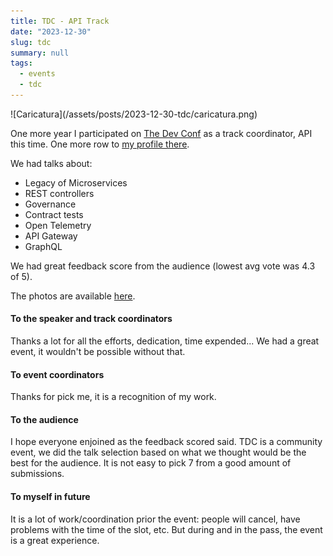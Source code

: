 ```yaml
---
title: TDC - API Track
date: "2023-12-30"
slug: tdc
summary: null
tags:
  - events
  - tdc
---
```


<div style="align:center">
  ![Caricatura](/assets/posts/2023-12-30-tdc/caricatura.png)
</div>

One more year I participated on [The Dev Conf](https://thedevconf.com/tdc/2023/future/trilha-api) as a track coordinator, API this time. One more row to [my profile there](https://thedevconf.com/palestrante/MarceloAdamatti).

We had talks about:

- Legacy of Microservices
- REST controllers
- Governance
- Contract tests
- Open Telemetry
- API Gateway
- GraphQL

We had great feedback score from the audience (lowest avg vote was 4.3 of 5).

The photos are available [here](https://thedevconf.com/tdc/2022/future/fotos).

#### To the speaker and track coordinators

Thanks a lot for all the efforts, dedication, time expended... We had a great event, it wouldn't be possible without that.

#### To event coordinators

Thanks for pick me, it is a recognition of my work.

#### To the audience

I hope everyone enjoined as the feedback scored said. TDC is a community event, we did the talk selection based on what we thought would be the best for the audience. It is not easy to pick 7 from a good amount of submissions.

#### To myself in future

It is a lot of work/coordination prior the event: people will cancel, have problems with the time of the slot, etc. But during and in the pass, the event is a great experience.